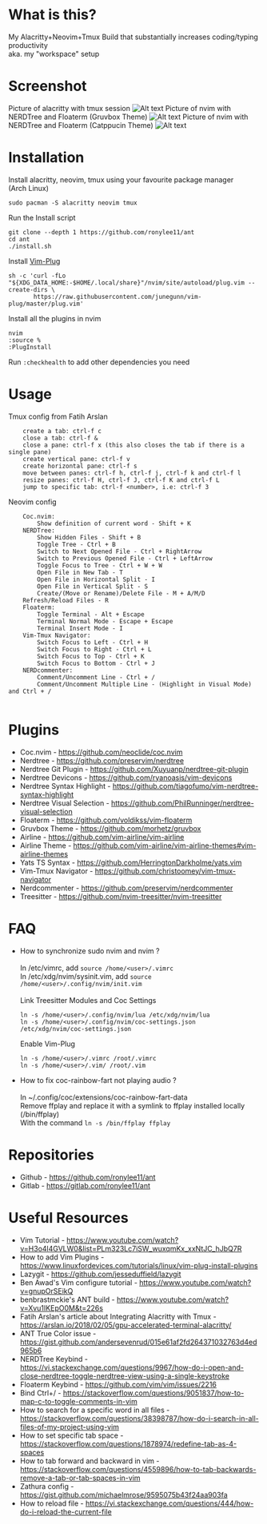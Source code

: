 # What is this?

My Alacritty+Neovim+Tmux Build that substantially increases coding/typing productivity<br />
aka. my "workspace" setup

# Screenshot

Picture of alacritty with tmux session
![Alt text](./.github/alacritty+tmux-showcase.png)
Picture of nvim with NERDTree and Floaterm (Gruvbox Theme)
![Alt text](./.github/gruvbox-showcase.png)
Picture of nvim with NERDTree and Floaterm (Catppucin Theme)
![Alt text](./.github/catppucin-showcase.png)

# Installation

Install alacritty, neovim, tmux using your favourite package manager<br />
(Arch Linux)

```
sudo pacman -S alacritty neovim tmux
```

Run the Install script

```
git clone --depth 1 https://github.com/ronylee11/ant
cd ant
./install.sh
```

Install [Vim-Plug](https://github.com/junegunn/vim-plug)

```
sh -c 'curl -fLo "${XDG_DATA_HOME:-$HOME/.local/share}"/nvim/site/autoload/plug.vim --create-dirs \
       https://raw.githubusercontent.com/junegunn/vim-plug/master/plug.vim'
```

Install all the plugins in nvim

```
nvim
:source %
:PlugInstall
```

Run `:checkhealth` to add other dependencies you need

# Usage

Tmux config from Fatih Arslan

```
    create a tab: ctrl-f c
    close a tab: ctrl-f &
    close a pane: ctrl-f x (this also closes the tab if there is a single pane)
    create vertical pane: ctrl-f v
    create horizontal pane: ctrl-f s
    move between panes: ctrl-f h, ctrl-f j, ctrl-f k and ctrl-f l
    resize panes: ctrl-f H, ctrl-f J, ctrl-f K and ctrl-f L
    jump to specific tab: ctrl-f <number>, i.e: ctrl-f 3
```

Neovim config

```
	Coc.nvim:
		Show definition of current word - Shift + K
	NERDTree:
		Show Hidden Files - Shift + B
		Toggle Tree - Ctrl + B
		Switch to Next Opened File - Ctrl + RightArrow
		Switch to Previous Opened File - Ctrl + LeftArrow
		Toggle Focus to Tree - Ctrl + W + W
		Open File in New Tab - T
		Open File in Horizontal Split - I
		Open File in Vertical Split - S
		Create/(Move or Rename)/Delete File - M + A/M/D
    Refresh/Reload Files - R
	Floaterm:
		Toggle Terminal - Alt + Escape
		Terminal Normal Mode - Escape + Escape
		Terminal Insert Mode - I
	Vim-Tmux Navigator:
		Switch Focus to Left - Ctrl + H
		Switch Focus to Right - Ctrl + L
		Switch Focus to Top - Ctrl + K
		Switch Focus to Bottom - Ctrl + J
	NERDcommenter:
		Comment/Uncomment Line - Ctrl + /
		Comment/Uncomment Multiple Line - (Highlight in Visual Mode) and Ctrl + /


```

# Plugins

- Coc.nvim - https://github.com/neoclide/coc.nvim
- Nerdtree - https://github.com/preservim/nerdtree
- Nerdtree Git Plugin - https://github.com/Xuyuanp/nerdtree-git-plugin
- Nerdtree Devicons - https://github.com/ryanoasis/vim-devicons
- Nerdtree Syntax Highlight - https://github.com/tiagofumo/vim-nerdtree-syntax-highlight
- Nerdtree Visual Selection - https://github.com/PhilRunninger/nerdtree-visual-selection
- Floaterm - https://github.com/voldikss/vim-floaterm
- Gruvbox Theme - https://github.com/morhetz/gruvbox
- Airline - https://github.com/vim-airline/vim-airline
- Airline Theme - https://github.com/vim-airline/vim-airline-themes#vim-airline-themes
- Yats TS Syntax - https://github.com/HerringtonDarkholme/yats.vim
- Vim-Tmux Navigator - https://github.com/christoomey/vim-tmux-navigator
- Nerdcommenter - https://github.com/preservim/nerdcommenter
- Treesitter - https://github.com/nvim-treesitter/nvim-treesitter

# FAQ

- How to synchronize sudo nvim and nvim ?<br />
  <br/>
  In /etc/vimrc, add `source /home/<user>/.vimrc` <br />
  In /etc/xdg/nvim/sysinit.vim, add `source /home/<user>/.config/nvim/init.vim` <br />
  <br />
  Link Treesitter Modules and Coc Settings
  ```
  ln -s /home/<user>/.config/nvim/lua /etc/xdg/nvim/lua
  ln -s /home/<user>/.config/nvim/coc-settings.json /etc/xdg/nvim/coc-settings.json
  ```
  Enable Vim-Plug
  ```
  ln -s /home/<user>/.vimrc /root/.vimrc
  ln -s /home/<user>/.vim/ /root/.vim
  ```
- How to fix coc-rainbow-fart not playing audio ?<br />
  <br />
  In ~/.config/coc/extensions/coc-rainbow-fart-data<br />
  Remove ffplay and replace it with a symlink to ffplay installed locally (/bin/ffplay)<br />
  With the command `ln -s /bin/ffplay ffplay`<br />

# Repositories

- Github - https://github.com/ronylee11/ant
- Gitlab - https://gitlab.com/ronylee11/ant

# Useful Resources

- Vim Tutorial - https://www.youtube.com/watch?v=H3o4l4GVLW0&list=PLm323Lc7iSW_wuxqmKx_xxNtJC_hJbQ7R
- How to add Vim Plugins - https://www.linuxfordevices.com/tutorials/linux/vim-plug-install-plugins
- Lazygit - https://github.com/jesseduffield/lazygit
- Ben Awad's Vim configure tutorial - https://www.youtube.com/watch?v=gnupOrSEikQ
- benbrastmckie's ANT build - https://www.youtube.com/watch?v=Xvu1IKEpO0M&t=226s
- Fatih Arslan's article about Integrating Alacritty with Tmux - https://arslan.io/2018/02/05/gpu-accelerated-terminal-alacritty/
- ANT True Color issue - https://gist.github.com/andersevenrud/015e61af2fd264371032763d4ed965b6
- NERDTree Keybind - https://vi.stackexchange.com/questions/9967/how-do-i-open-and-close-nerdtree-toggle-nerdtree-view-using-a-single-keystroke
- Floaterm Keybind - https://github.com/vim/vim/issues/2216
- Bind Ctrl+/ - https://stackoverflow.com/questions/9051837/how-to-map-c-to-toggle-comments-in-vim
- How to search for a specific word in all files - https://stackoverflow.com/questions/38398787/how-do-i-search-in-all-files-of-my-project-using-vim
- How to set specific tab space - https://stackoverflow.com/questions/1878974/redefine-tab-as-4-spaces
- How to tab forward and backward in vim - https://stackoverflow.com/questions/4559896/how-to-tab-backwards-remove-a-tab-or-tab-spaces-in-vim
- Zathura config - https://gist.github.com/michaelmrose/9595075b43f24aa903fa
- How to reload file - https://vi.stackexchange.com/questions/444/how-do-i-reload-the-current-file
